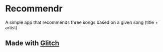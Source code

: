 # Recommendr

A simple app that recommends three songs based on a given song (title + artist)

## Made with [Glitch](https://glitch.com/)
